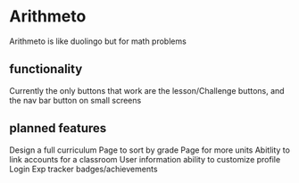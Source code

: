 # Arithmeto
Arithmeto is like duolingo but for math problems
## functionality
Currently the only buttons that work are the lesson/Challenge buttons, and the nav bar button on small screens 
## planned features 
Design a full curriculum
Page to sort by grade
Page for more units 
Abitlity to link accounts for a classroom 
User information 
    ability to customize profile
	Login 
	Exp tracker 
	badges/achievements 
	

